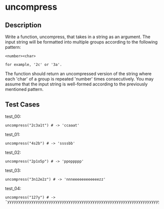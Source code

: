 # uncompress

## Description

Write a function, uncompress, that takes in a string as an argument. The input string will be formatted into multiple groups according to the following pattern:

```text
<number><char>

for example, '2c' or '3a'.
```

The function should return an uncompressed version of the string where each 'char' of a group is repeated 'number' times consecutively. You may assume that the input string is well-formed according to the previously mentioned pattern.

## Test Cases

test_00:

```text
uncompress("2c3a1t") # -> 'ccaaat'
```

test_01:

```text
uncompress("4s2b") # -> 'ssssbb'
```

test_02:

```text
uncompress("2p1o5p") # -> 'ppoppppp'
```

test_03:

```text
uncompress("3n12e2z") # -> 'nnneeeeeeeeeeeezz'
```

test_04:

```text
uncompress("127y") # -> 'yyyyyyyyyyyyyyyyyyyyyyyyyyyyyyyyyyyyyyyyyyyyyyyyyyyyyyyyyyyyyyyyyyyyyyyyyyyyyyyyyyyyyyyyyyyyyyyyyyyyyyyyyyyyyyyyyyyyyyyyyyyyyyy'
```
